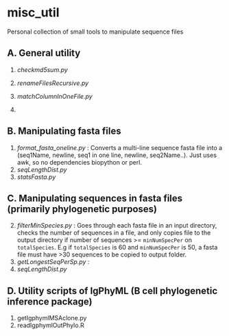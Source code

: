 # misc_util
Personal collection of small tools to manipulate sequence files

## A. General utility
1. *checkmd5sum.py*
   
2. *renameFilesRecursive.py*
3. *matchColumnInOneFile.py*
4. 


## B. Manipulating fasta files 
1. *format_fasta_oneline.py* : Converts a multi-line sequence fasta file into a (seq1Name, newline, seq1 in one line, newline, seq2Name..). Just uses awk, so no dependencies biopython or perl.
2. *seqLengthDist.py*
3. *statsFasta.py*

## C. Manipulating sequences in fasta files (primarily phylogenetic purposes)
2. *filterMinSpecies.py* : Goes through each fasta file in an input directory, checks the number of sequences in a file, and only copies file to the output directory if number of sequences >= `minNumSpecPer` on `totalSpecies`. E.g if `totalSpecies` is 60 and `minNumSpecPer` is 50, a fasta file must have >30 sequences to be copied to output folder.
3. *getLongestSeqPerSp.py* : 
4. *seqLengthDist.py*


## D. Utility scripts of IgPhyML (B cell phylogenetic inference package)
1. getIgphymlMSAclone.py
2. readIgphymlOutPhylo.R